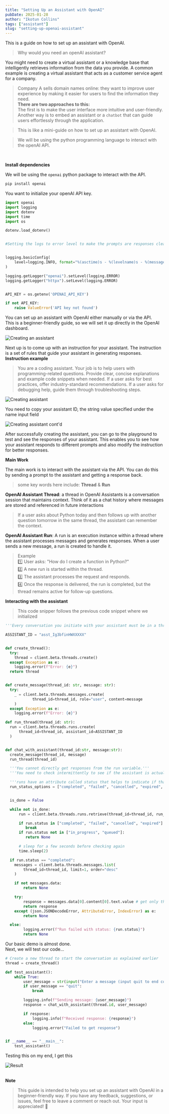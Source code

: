 ```yaml
---
title: "Setting Up an Assistant with OpenAI"
pubDate: 2025-01-28
author: "Ikotun Collins"
tags: ["assistant"]
slug: "setting-up-openai-assistant"
---
```


This is a guide on how to set up an assistant with OpenAI.

> Why would you need an openAI assistant?

You might need to create a virtual assistant or a knowledge base that intelligently retrieves information from the data you provide.
A common example is creating a virtual assistant that acts as a customer service agent for a company.

> Company A sells domain names online: they want to improve user experience by making it easier for users to find the information they need.
> <br/><b>There are two approaches to this:<br/></b>
> The first is to make the user interface more intuitive and user-friendly.
> <br>Another way is to embed an assistant or a `chatbot` that can guide users effortlessly through the application.

> This is like a mini-guide on how to set up an assistant with OpenAI.

> We will be using the python programming language to interact with the openAI API.

<br/>

<b> Install dependencies</b>

We will be using the `openai` python package to interact with the API.

```bash
pip install openai
```

You want to initialize your openAI API key.

```python
import openai
import logging
import dotenv
import time
import os

dotenv.load_dotenv()


#Setting the logs to error level to make the prompts are responses clear


logging.basicConfig(
    level=logging.INFO, format="%(asctime)s - %(levelname)s - %(message)s"
)

logging.getLogger("openai").setLevel(logging.ERROR)
logging.getLogger("httpx").setLevel(logging.ERROR)


API_KEY = os.getenv('OPENAI_API_KEY')

if not API_KEY:
    raise ValueError('API key not found')

```

You can set up an assistant with OpenAI either manually or via the API.<br/>
This is a beginner-friendly guide, so we will set it up directly in the OpenAI dashboard.

![Creating an assistant ](https://res.cloudinary.com/dbd7rcwwx/image/upload/v1738104144/Screenshot_2025-01-28_at_11.36.23_PM_suiqha.png)

Next up is to come up with an instruction for your assistant. The instruction is a set of rules that guide your assistant in generating responses.
<b>Instruction example</b>

> You are a coding assistant. Your job is to help users with programming-related questions. Provide clear, concise explanations and example code snippets when needed. If a user asks for best practices, offer industry-standard recommendations. If a user asks for debugging help, guide them through troubleshooting steps.

![Creating assistant](https://res.cloudinary.com/dbd7rcwwx/image/upload/v1738104145/Screenshot_2025-01-28_at_11.36.41_PM_becoaz.png)

You need to copy your assistant ID, the string value specified under the name input field

![Creating assistant cont'd](https://res.cloudinary.com/dbd7rcwwx/image/upload/v1738154327/Screenshot_2025-01-28_at_11.39.10_PM_kvaqeq.png)

After successfully creating the assistant, you can go to the playground to test and see the responses of your assistant. This enables you to see how your assistant responds to different prompts and also modify the instruction for better responses.

<b>Main Work</b>

The main work is to interact with the assistant via the API. You can do this by sending a prompt to the assistant and getting a response back.

> some key words here include: <b>Thread</b> & <b>Run</b>

<b>OpenAI Assistant Thread</b>: a thread in OpenAI Assistants is a conversation session that maintains context. Think of it as a chat history where messages are stored and referenced in future interactions

> If a user asks about Python today and then follows up with another question tomorrow in the same thread, the assistant can remember the context.

<b>OpenAI Assistant Run</b>: A run is an execution instance within a thread where the assistant processes messages and generates responses. When a user sends a new message, a run is created to handle it.

> Example<br/>
> 1️⃣ User asks: "How do I create a function in Python?"<br/>
> 2️⃣ A new run is started within the thread.<br/>
> 3️⃣ The assistant processes the request and responds.<br/>
> 4️⃣ Once the response is delivered, the run is completed, but the thread remains active for follow-up questions.

<b>Interacting with the assistant</b>

> This code snipper follows the previous code snippet where we initialized

```python
'''Every conversation you initiate with your assistant must be in a thread.'''

ASSISTANT_ID = "asst_Ig3bfinHWXXXXX"


def create_thread():
  try:
    thread = client.beta.threads.create()
  except Exception as e:
    logging.error(f"Error: {e}")
  return thread


def create_message(thread_id: str, message: str):
  try:
    _ = client.beta.threads.messages.create(
            thread_id=thread_id, role="user", content=message
    )
  except Exception as e:
    logging.error(f"Error: {e}")

def run_thread(thread_id: str):
  run = client.beta.threads.runs.create(
      thread_id=thread_id, assistant_id=ASSISTANT_ID
  )


def chat_with_assistant(thread_id:str, message:str):
  create_message(thread_id, message)
  run_thread(thread_id)

  '''You cannot directly get responses from the run variable.'''
  '''You need to check intermittently to see if the assistant is actually done processing your request'''

  '''runs have an attribute called status that helps to indicate if that request has been processed or there was a problem'''
  run_status_options = ["completed", "failed", "cancelled", "expired", "in_progress", "queued"]


  is_done = False

  while not is_done:
      run = client.beta.threads.runs.retrieve(thread_id=thread_id, run_id=run.id)

      if run.status in ["completed", "failed", "cancelled", "expired"]:
         break
      if run.status not in ["in_progress", "queued"]:
         return None

      # sleep for a few seconds before checking again
      time.sleep(2)

  if run.status == "completed":
    messages = client.beta.threads.messages.list(
        thread_id=thread_id, limit=1, order="desc"
    )

    if not messages.data:
        return None

    try:
        response = messages.data[0].content[0].text.value # get only the response from the assistant
        return response
    except (json.JSONDecodeError, AttributeError, IndexError) as e:
        return None

  else:
        logging.error(f"Run failed with status: {run.status}")
        return None

```

Our basic demo is almost done.<br/>Next, we will test our code...

```python
# Create a new thread to start the conversation as explained earlier
thread = create_thread()

def test_assistant():
    while True:
        user_message = str(input("Enter a message (input quit to end conversation):"))
        if user_message == "quit":
            break

        logging.info(f"Sending message: {user_message}")
        response = chat_with_assistant(thread.id, user_message)

        if response:
            logging.info(f"Received response: {response}")
        else:
            logging.error("Failed to get response")


if __name__ == "__main__":
    test_assistant()
```

Testing this on my end, I get this

![Result](https://res.cloudinary.com/dbd7rcwwx/image/upload/v1738181550/Screenshot_2025-01-29_at_8.54.54_PM_e2yck5.png)

<br/>
<b>Note</b>

> This guide is intended to help you set up an assistant with OpenAI in a beginner-friendly way. If you have any feedback, suggestions, or issues, feel free to leave a comment or reach out. Your input is appreciated! 🚀
